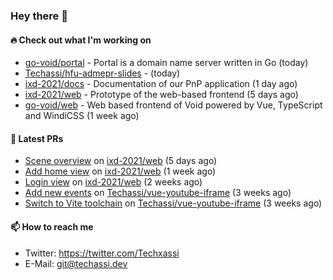 ### Hey there 👋

#### 🔥 Check out what I'm working on


- [go-void/portal](https://github.com/go-void/portal) - Portal is a domain name server written in Go (today)
- [Techassi/hfu-admepr-slides](https://github.com/Techassi/hfu-admepr-slides) -  (today)
- [ixd-2021/docs](https://github.com/ixd-2021/docs) - Documentation of our PnP application (1 day ago)
- [ixd-2021/web](https://github.com/ixd-2021/web) - Prototype of the web-based frontend (5 days ago)
- [go-void/web](https://github.com/go-void/web) - Web based frontend of Void powered by Vue, TypeScript and WindiCSS (1 week ago)

#### 🧪 Latest PRs


- [Scene overview](https://github.com/ixd-2021/web/pull/5) on [ixd-2021/web](https://github.com/ixd-2021/web) (5 days ago)
- [Add home view](https://github.com/ixd-2021/web/pull/3) on [ixd-2021/web](https://github.com/ixd-2021/web) (1 week ago)
- [Login view](https://github.com/ixd-2021/web/pull/1) on [ixd-2021/web](https://github.com/ixd-2021/web) (2 weeks ago)
- [Add new events](https://github.com/Techassi/vue-youtube-iframe/pull/8) on [Techassi/vue-youtube-iframe](https://github.com/Techassi/vue-youtube-iframe) (3 weeks ago)
- [Switch to Vite toolchain](https://github.com/Techassi/vue-youtube-iframe/pull/7) on [Techassi/vue-youtube-iframe](https://github.com/Techassi/vue-youtube-iframe) (3 weeks ago)

#### 📫 How to reach me

- Twitter: https://twitter.com/Techxassi
- E-Mail: git@techassi.dev